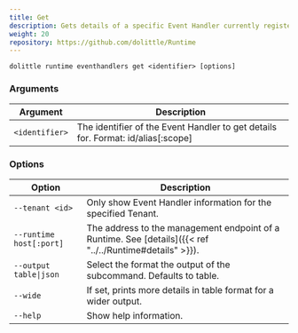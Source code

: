 ```yaml
---
title: Get
description: Gets details of a specific Event Handler currently registered a Client to the Runtime
weight: 20
repository: https://github.com/dolittle/Runtime
---
```


```shell
dolittle runtime eventhandlers get <identifier> [options]
```

### Arguments

| Argument | Description                                             |
|----------|---------------------------------------------------------|
| `<identifier>`   | The identifier of the Event Handler to get details for. Format: id/alias[:scope] |

### Options

| Option                  | Description                                                                                              |
|-------------------------|----------------------------------------------------------------------------------------------------------|
| `--tenant <id>`         | Only show Event Handler information for the specified Tenant.                                            |
| `--runtime host[:port]` | The address to the management endpoint of a Runtime. See [details]({{< ref "../../Runtime#details" >}}). |
| `--output table\|json`  | Select the format the output of the subcommand. Defaults to table.                                       |
| `--wide`                | If set, prints more details in table format for a wider output.                                          |
| `--help`                | Show help information.                                                                                   |
